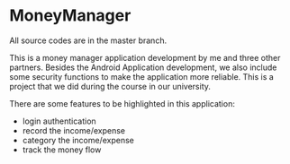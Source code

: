 # MoneyManager

All source codes are in the master branch.

This is a money manager application development by me and three other partners.
Besides the Android Application development, we also include some security functions to make the application more reliable.
This is a project that we did during the course in our university.

There are some features to be highlighted in this application:
- login authentication
- record the income/expense
- category the income/expense
- track the money flow
